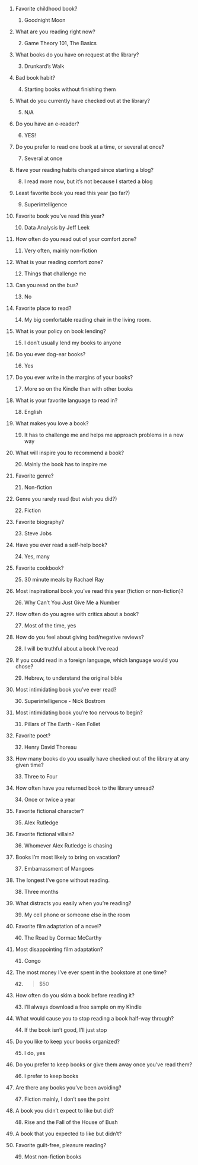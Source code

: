 1. Favorite childhood book?

    1. Goodnight Moon

2. What are you reading right now?

    2. Game Theory 101, The Basics

3. What books do you have on request at the library?

    3. Drunkard’s Walk

4. Bad book habit?

    4. Starting books without finishing them

5. What do you currently have checked out at the library?

    5. N/A

6. Do you have an e-reader?

    6. YES!

7. Do you prefer to read one book at a time, or several at once?

    7. Several at once

8. Have your reading habits changed since starting a blog?

    8. I read more now, but it’s not because I started a blog

9. Least favorite book you read this year (so far?)

    9. Superintelligence

10. Favorite book you’ve read this year?

    10. Data Analysis by Jeff Leek

11. How often do you read out of your comfort zone?

    11. Very often, mainly non-fiction

12. What is your reading comfort zone?

    12. Things that challenge me

13. Can you read on the bus?

    13. No

14. Favorite place to read?

    14. My big comfortable reading chair in the living room.

15. What is your policy on book lending?

    15. I don’t usually lend my books to anyone

16. Do you ever dog-ear books?

    16. Yes

17. Do you ever write in the margins of your books?

    17. More so on the Kindle than with other books

18. What is your favorite language to read in?

    18. English

19. What makes you love a book?

    19. It has to challenge me and helps me approach problems in a new way

20. What will inspire you to recommend a book?

    20. Mainly the book has to inspire me

21. Favorite genre?

    21. Non-fiction

22. Genre you rarely read (but wish you did?)

    22. Fiction

23. Favorite biography?

    23. Steve Jobs

24. Have you ever read a self-help book?

    24. Yes, many

25. Favorite cookbook?

    25. 30 minute meals by Rachael Ray

26. Most inspirational book you’ve read this year (fiction or non-fiction)?

    26. Why Can’t You Just Give Me a Number

27. How often do you agree with critics about a book?

    27. Most of the time, yes

28. How do you feel about giving bad/negative reviews?

    28. I will be truthful about a book I’ve read

29. If you could read in a foreign language, which language would you chose?

    29. Hebrew, to understand the original bible

30. Most intimidating book you’ve ever read?

    30. Superintelligence - Nick Bostrom

31. Most intimidating book you’re too nervous to begin?

    31. Pillars of The Earth - Ken Follet

32. Favorite poet?

    32. Henry David Thoreau

33. How many books do you usually have checked out of the library at any given time?

    33. Three to Four

34. How often have you returned book to the library unread?

    34. Once or twice a year

35. Favorite fictional character?

    35. Alex Rutledge

36. Favorite fictional villain?

    36. Whomever Alex Rutledge is chasing

37. Books I’m most likely to bring on vacation?

    37. Embarrassment of Mangoes

38. The longest I’ve gone without reading.

    38. Three months

39. What distracts you easily when you’re reading?

    39. My cell phone or someone else in the room

40. Favorite film adaptation of a novel?

    40. The Road by Cormac McCarthy

41. Most disappointing film adaptation?

    41. Congo

42. The most money I’ve ever spent in the bookstore at one time?

    42. >$50

43. How often do you skim a book before reading it?

    43. I’ll always download a free sample on my Kindle

44. What would cause you to stop reading a book half-way through?

    44. If the book isn’t good, I’ll just stop

45. Do you like to keep your books organized?

    45. I do, yes

46. Do you prefer to keep books or give them away once you’ve read them?

    46. I prefer to keep books

47. Are there any books you’ve been avoiding?

    47. Fiction mainly, I don’t see the point

48. A book you didn’t expect to like but did?

    48. Rise and the Fall of the House of Bush

49. A book that you expected to like but didn’t?

50. Favorite guilt-free, pleasure reading?

    49. Most non-fiction books

